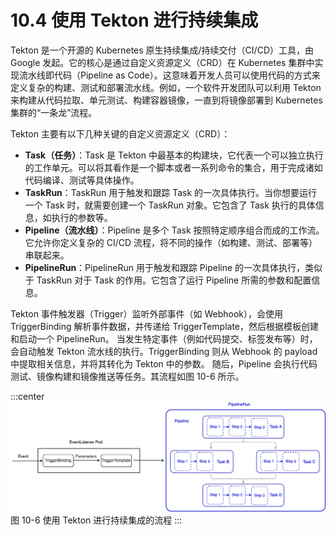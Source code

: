 # 10.4 使用 Tekton 进行持续集成

Tekton 是一个开源的 Kubernetes 原生持续集成/持续交付（CI/CD）工具，由 Google 发起。它的核心是通过自定义资源定义（CRD）在 Kubernetes 集群中实现流水线即代码（Pipeline as Code）。这意味着开发人员可以使用代码的方式来定义复杂的构建、测试和部署流水线。例如，一个软件开发团队可以利用 Tekton 来构建从代码拉取、单元测试、构建容器镜像，一直到将镜像部署到 Kubernetes 集群的“一条龙”流程。


Tekton 主要有以下几种关键的自定义资源定义（CRD）：

- **Task（任务）**：Task 是 Tekton 中最基本的构建块，它代表一个可以独立执行的工作单元。可以将其看作是一个脚本或者一系列命令的集合，用于完成诸如代码编译、测试等具体操作。
- **TaskRun**：TaskRun 用于触发和跟踪 Task 的一次具体执行。当你想要运行一个 Task 时，就需要创建一个 TaskRun 对象。它包含了 Task 执行的具体信息，如执行的参数等。
- **Pipeline（流水线）**：Pipeline 是多个 Task 按照特定顺序组合而成的工作流。它允许你定义复杂的 CI/CD 流程，将不同的操作（如构建、测试、部署等）串联起来。
- **PipelineRun**：PipelineRun 用于触发和跟踪 Pipeline 的一次具体执行，类似于 TaskRun 对于 Task 的作用。它包含了运行 Pipeline 所需的参数和配置信息。

Tekton 事件触发器（Trigger）监听外部事件（如 Webhook），会使用 TriggerBinding 解析事件数据，并传递给 TriggerTemplate，然后根据模板创建和启动一个 PipelineRun。
当发生特定事件（例如代码提交、标签发布等）时，会自动触发 Tekton 流水线的执行。TriggerBinding 则从 Webhook 的 payload 中提取相关信息，并将其转化为 Tekton 中的参数。
随后，Pipeline 会执行代码测试、镜像构建和镜像推送等任务。其流程如图 10-6 所示。

:::center
  ![](../assets/tekton-pipeline.png)<br/>
  图 10-6 使用 Tekton 进行持续集成的流程
:::